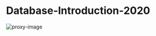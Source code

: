 # Database-Introduction-2020
![proxy-image](https://user-images.githubusercontent.com/51271834/111545308-8449f300-877e-11eb-80f7-05841f97484e.jpeg)
